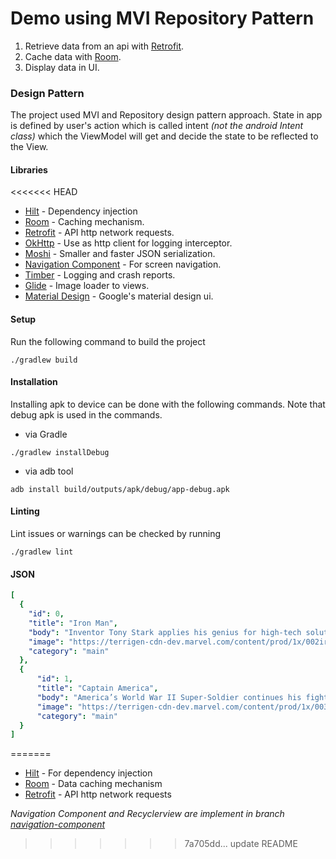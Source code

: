 # Demo using MVI Repository Pattern

1. Retrieve data from an api with [Retrofit](https://square.github.io/retrofit/).
2. Cache data with [Room](https://developer.android.com/topic/libraries/architecture/room).
3. Display data in UI.

### Design Pattern
The project used MVI and Repository design pattern approach. State in app is defined by user's action which is called intent _(not the android Intent class)_ which the ViewModel will get and decide the state to be reflected to the View.

#### Libraries
<<<<<<< HEAD
* [Hilt](https://dagger.dev/hilt/) - Dependency injection
* [Room](https://developer.android.com/jetpack/androidx/releases/room) - Caching mechanism.
* [Retrofit](https://square.github.io/retrofit/) - API http network requests.
* [OkHttp](https://square.github.io/okhttp/) - Use as http client for logging interceptor.
* [Moshi](https://github.com/square/moshi) - Smaller and faster JSON serialization.
* [Navigation Component](https://developer.android.com/guide/navigation) - For screen navigation.
* [Timber](https://github.com/JakeWharton/timber) - Logging and crash reports.
* [Glide](https://github.com/bumptech/glide) - Image loader to views.
* [Material Design](https://material.io/) - Google's material design ui.

#### Setup
Run the following command to build the project
```
./gradlew build
```

#### Installation
Installing apk to device can be done with the following commands. Note that debug apk is used in the commands.
- via Gradle
```
./gradlew installDebug
```
- via adb tool
```
adb install build/outputs/apk/debug/app-debug.apk
```

#### Linting
Lint issues or warnings can be checked by running
```
./gradlew lint
```

#### JSON
```yaml
[
  {
    "id": 0,
    "title": "Iron Man",
    "body": "Inventor Tony Stark applies his genius for high-tech solutions to problems as Iron Man, the armored Avenger.",
    "image": "https://terrigen-cdn-dev.marvel.com/content/prod/1x/002irm_ons_crd_03.jpg",
    "category": "main"
  },
  {
      "id": 1,
      "title": "Captain America",
      "body": "America’s World War II Super-Soldier continues his fight in the present as an Avenger and untiring sentinel of liberty.",
      "image": "https://terrigen-cdn-dev.marvel.com/content/prod/1x/003cap_ons_crd_03.jpg",
      "category": "main"
  }
]
```
=======
* [Hilt](https://dagger.dev/hilt/) - For dependency injection
* [Room](https://developer.android.com/jetpack/androidx/releases/room) - Data caching mechanism
* [Retrofit](https://square.github.io/retrofit/) - API http network requests

*Navigation Component and Recyclerview are implement in branch [navigation-component](https://github.com/roxxydev/android-mvi-demo/tree/navigation-component)*
>>>>>>> 7a705dd... update README
